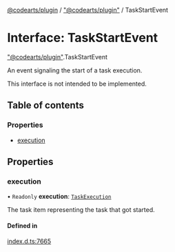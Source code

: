 [@codearts/plugin](../README.md) / ["@codearts/plugin"](../modules/_codearts_plugin_.md) / TaskStartEvent

# Interface: TaskStartEvent

["@codearts/plugin"](../modules/_codearts_plugin_.md).TaskStartEvent

An event signaling the start of a task execution.

This interface is not intended to be implemented.

## Table of contents

### Properties

- [execution](codearts_plugin_.TaskStartEvent.md#execution)

## Properties

### execution

• `Readonly` **execution**: [`TaskExecution`](codearts_plugin_.TaskExecution.md)

The task item representing the task that got started.

#### Defined in

[index.d.ts:7665](https://github.com/huaweicloud/cloudide-plugin-api/blob/4d28848/index.d.ts#L7665)
